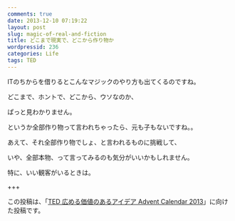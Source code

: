 ```yaml
---
comments: true
date: 2013-12-10 07:19:22
layout: post
slug: magic-of-real-and-fiction
title: どこまで現実で、どこから作り物か
wordpressid: 236
categories: Life
tags: TED
---
```


ITのちからを借りるとこんなマジックのやり方も出てくるのですね。

どこまで、ホントで、どこから、ウソなのか、

ぱっと見わかりません。

というか全部作り物って言われちゃったら、元も子もないですね。。

<!--more-->

あえて、それ全部作り物でしょ、と言われるものに挑戦して、

いや、全部本物、って言ってみるのも気分がいいかもしれません。

特に、いい観客がいるときは。



+++

この投稿は、「[TED 広める価値のあるアイデア Advent Calendar 2013](http://www.adventar.org/calendars/158)」に向けた投稿です。
